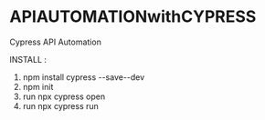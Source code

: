 # APIAUTOMATIONwithCYPRESS
Cypress API Automation

INSTALL :
1. npm install cypress --save--dev
2. npm init
3. run npx cypress open
4. run npx cypress run
